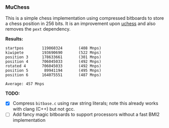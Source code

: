 ### MuChess

This is a simple chess implementation using compressed bitboards to store a chess position in 256 bits. It is an improvement upon [uchess](https://github.com/ellxor/uchess) and also removes the `pext` dependency.

**Results:**
```
startpos        119060324       (408 Mnps)
kiwipete        193690690       (522 Mnps)
position 3      178633661       (301 Mnps)
position 4      706045033       (492 Mnps)
rotated 4       706045033       (492 Mnps)
position 5       89941194       (495 Mnps)
position 6      164075551       (487 Mnps)

Average: 457 Mnps
```

**TODO:**
- [x] Compress `bitbase.c` using raw string literals; note this already works with clang (C++) but not gcc.
- [ ] Add fancy magic bitboards to support processors without a fast BMI2 implementation
